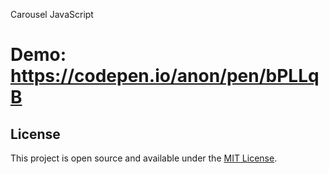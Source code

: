 Carousel JavaScript

# Demo: https://codepen.io/anon/pen/bPLLqB


## License

This project is open source and available under the [MIT License](LICENSE).
